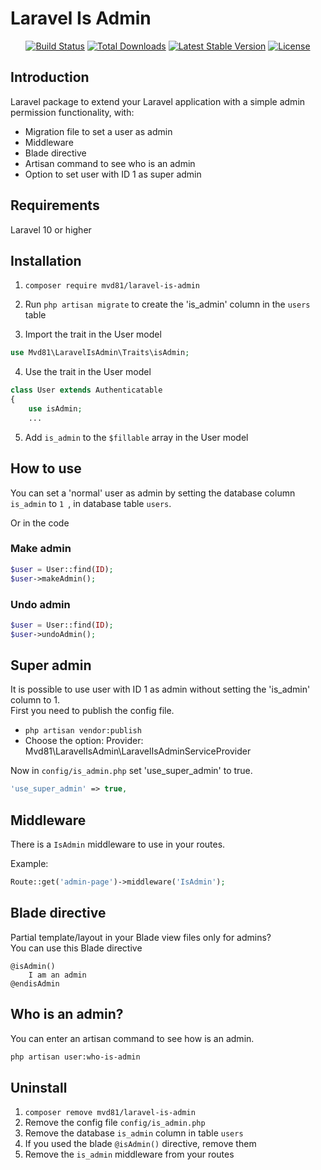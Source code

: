 # Laravel Is Admin

<p align="center">
<a href="https://github.com/mvd81/laravel-is-admin/actions"><img src="https://github.com/mvd81/laravel-is-admin/actions/workflows/tests.yml/badge.svg" alt="Build Status"></a>
<a href="https://packagist.org/packages/mvd81/laravel-is-admin"><img src="https://img.shields.io/packagist/dt/mvd81/laravel-is-admin" alt="Total Downloads"></a>
<a href="https://packagist.org/packages/mvd81/laravel-is-admin"><img src="https://img.shields.io/packagist/v/mvd81/laravel-is-admin" alt="Latest Stable Version"></a>
<a href="https://packagist.org/packages/mvd81/laravel-is-admin"><img src="https://img.shields.io/packagist/l/mvd81/laravel-is-admin" alt="License"></a>
</p>

## Introduction
Laravel package to extend your Laravel application with a simple admin permission functionality, with:

- Migration file to set a user as admin
- Middleware
- Blade directive
- Artisan command to see who is an admin
- Option to set user with ID 1 as super admin

## Requirements

Laravel 10 or higher

## Installation

1. ```composer require mvd81/laravel-is-admin```

2. Run
   ```php artisan migrate``` 
   to create the 'is_admin' column in the ```users``` table
   
3. Import the trait in the User model
```php
use Mvd81\LaravelIsAdmin\Traits\isAdmin;
```
4. Use the trait in the User model
```php
class User extends Authenticatable
{
    use isAdmin;
    ...
```
5. Add `is_admin` to the `$fillable` array in the User model

## How to use

You can set a 'normal' user as admin by setting the database column ```is_admin``` to ```1 ```, in database table ```users```.  

Or in the code

### Make admin
```php
$user = User::find(ID);
$user->makeAdmin(); 
```
### Undo admin
```php
$user = User::find(ID);
$user->undoAdmin(); 
```

## Super admin
It is possible to use user with ID 1 as admin without setting the 'is_admin' column to 1.  
First you need to publish the config file.

* ```php artisan vendor:publish```
* Choose the option: Provider: Mvd81\LaravelIsAdmin\LaravelIsAdminServiceProvider

Now in ```config/is_admin.php``` set 'use_super_admin' to true.

```php
'use_super_admin' => true,
```

## Middleware
There is a ```IsAdmin``` middleware to use in your routes.

Example: 
```php
Route::get('admin-page')->middleware('IsAdmin'); 
```

## Blade directive
Partial template/layout in your Blade view files only for admins?  
You can use this Blade directive
```blade
@isAdmin()
    I am an admin
@endisAdmin
```

## Who is an admin?
You can enter an artisan command to see how is an admin.
```bash
php artisan user:who-is-admin
```

## Uninstall
1. ```composer remove mvd81/laravel-is-admin```
2. Remove the config file ```config/is_admin.php```
3. Remove the database ```is_admin``` column in table ```users```
4. If you used the blade ```@isAdmin()``` directive, remove them
5. Remove the ```is_admin``` middleware from your routes

